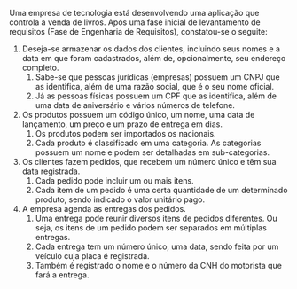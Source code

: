 Uma empresa de tecnologia está desenvolvendo uma aplicação que controla a venda de livros. Após uma fase inicial de levantamento de requisitos (Fase de Engenharia de Requisitos), constatou-se o seguite:

1. Deseja-se armazenar os dados dos clientes, incluindo seus nomes e a data em que foram cadastrados, além de, opcionalmente, seu endereço completo.
    1. Sabe-se que pessoas jurídicas (empresas) possuem um CNPJ que as identifica, além de uma razão social, que é o seu nome oficial.
    2. Já as pessoas físicas possuem um CPF que as identifica, além de uma data de aniversário e vários números de telefone.
2. Os produtos possuem um código único, um nome, uma data de lançamento, um preço e um prazo de entrega em dias.
    1. Os produtos podem ser importados os nacionais.
    2. Cada produto é classificado em uma categoria. As categorias possuem um nome e podem ser detalhadas em sub-categorias.
3. Os clientes fazem pedidos, que recebem um número único e têm sua data registrada.
    1. Cada pedido pode incluir um ou mais itens.
    2. Cada item de um pedido é uma certa quantidade de um determinado produto, sendo indicado o valor unitário pago.
4. A empresa agenda as entregas dos pedidos.
    1. Uma entrega pode reunir diversos itens de pedidos diferentes. Ou seja, os itens de um pedido podem ser separados em múltiplas entregas.
    2. Cada entrega tem um número único, uma data, sendo feita por um veículo cuja placa é registrada.
    3. Também é registrado o nome e o número da CNH do motorista que fará a entrega.